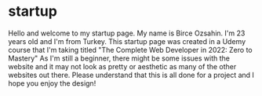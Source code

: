 # startup
Hello and welcome to my startup page.
My name is Birce Ozsahin. I'm 23 years old and I'm from Turkey.
This startup page was created in a Udemy course that I'm taking titled "The Complete Web Developer in 2022: Zero to Mastery"
As I'm still a beginner, there might be some issues with the website and it may not look as pretty or aesthetic as many of the other websites out there.
Please understand that this is all done for a project and I hope you enjoy the design!
